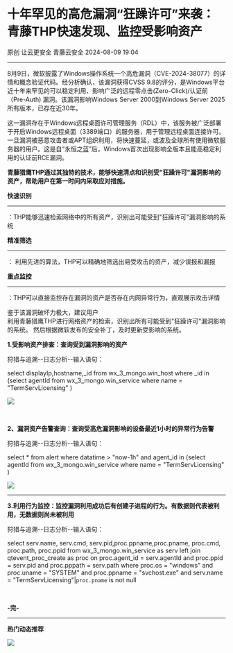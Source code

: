 #  十年罕见的高危漏洞“狂躁许可”来袭：青藤THP快速发现、监控受影响资产   
原创 让云更安全  青藤云安全   2024-08-09 19:04  
  
****  
8月9日，微软披露了Windows操作系统一个高危漏洞（CVE-2024-38077）的详情和概念验证代码。经分析确认，该漏洞获得CVSS 9.8的评分，是Windows平台近十年来罕见的可以稳定利用、影响广泛的远程零点击(Zero-Click)/认证前（Pre-Auth) 漏洞。该漏洞影响Windows Server 2000到Windows Server 2025所有版本，已存在近30年。  
  
  
这一漏洞存在于Windows远程桌面许可管理服务（RDL）中，该服务被广泛部署于开启Windows远程桌面（3389端口）的服务器，用于管理远程桌面连接许可。一旦漏洞被恶意攻击者或APT组织利用，将快速蔓延，或波及全球所有使用微软服务器的用户。这是自“永恒之蓝”后，Windows首次出现影响全版本且能高稳定利用的认证前RCE漏洞。  
  
  
**青藤猎鹰THP通过其独特的技术，能够快速清点和识别受"狂躁许可"漏洞影响的资产，帮助用户在第一时间内采取应对措施。**  
  
  
**快速识别**  
****  
：THP能够迅速检索网络中的所有资产，识别出可能受到"狂躁许可"漏洞影响的系统  
  
  
**精准筛选**  
****  
： 利用先进的算法，THP可以精确地筛选出易受攻击的资产，减少误报和漏报  
  
  
**重点监控**  
****  
：THP可以直接监控存在漏洞的资产是否存在内网异常行为，直观展示攻击详情  
  
  
鉴于该漏洞破坏力极大，建议用户  
利用青藤猎鹰THP进行网络资产的检索，识别出所有可能受到"狂躁许可"漏洞影响的系统。 然后根据微软发布的安全补丁，及时更新受影响的系统。  
  
  
**1.受影响资产排查：查询受到漏洞影响的资产**  
  
狩猎与追溯--日志分析--输入语句：  
  
select displayIp,hostname,_id from wx_3_mongo.win_host where _id in (select agentId from wx_3_mongo.win_service where name = "TermServLicensing" )  
  
  
![](https://mmbiz.qpic.cn/sz_mmbiz_jpg/7EpcyTBK4P10gRPRS8e6ExiarV5zjgKIt8YEU9icWemYY6n34oAGbetDKylPFGa4SNn62xYLsnE8UWnib4SUOa2Wg/640?wx_fmt=jpeg&from=appmsg "")  
  
   
  
**2、漏洞资产告警查询：查询受高危漏洞影响的设备最近1小时的异常行为告警**  
  
狩猎与追溯--日志分析--输入语句：  
  
select * from alert where datatime > "now-1h" and agent_id in (select agentId from wx_3_mongo.win_service where name = "TermServLicensing" )  
  
![](https://mmbiz.qpic.cn/sz_mmbiz_jpg/7EpcyTBK4P10gRPRS8e6ExiarV5zjgKItQe0sGfeIHOk2R4dpGVBqaqSiaCHPTNfKs5XyaibkhZlZ6YDhep1Dl3Lg/640?wx_fmt=jpeg&from=appmsg "")  
  
****  
**3.利用行为监控：监控漏洞利用成功后有创建子进程的行为。有数据则代表被利用，无数据则尚未被利用**  
  
狩猎与追溯--日志分析--输入语句：  
  
select serv.name, serv.cmd, serv.pid,proc.ppname,proc.pname, proc.cmd, proc.path, proc.ppid from wx_3_mongo.win_service as serv left join qtevent_proc_create as proc on proc.agent_id = serv.agentId and proc.ppid = serv.pid and proc.pppath = serv.path where proc.os = "windows" and proc.uname = "SYSTEM" and proc.ppname = "svchost.exe" and serv.name = "TermServLicensing"|`proc.pname` is not null  
  
   
  
**-****完****-**  
****  
  
**热门动态推荐**  
  
  
  
  
  
[](http://mp.weixin.qq.com/s?__biz=MzAwNDE4Mzc1NA==&mid=2650849224&idx=1&sn=507cda9effd95cdef2551a0f257051e0&chksm=80dbdc6db7ac557bc1c036ec47ef4b5fba4db08de8c084beb392c81e70f5e38112c9e935fb7f&scene=21#wechat_redirect)  
  
[](http://mp.weixin.qq.com/s?__biz=MzAwNDE4Mzc1NA==&mid=2650849209&idx=1&sn=6fe1d89d26c10a3567cede608ee2d6bb&chksm=80dbdc1cb7ac550acaa02d650aa5d2a014a97c6d91c490ad66132845f812a260bd970b297090&scene=21#wechat_redirect)  
  
[](http://mp.weixin.qq.com/s?__biz=MzAwNDE4Mzc1NA==&mid=2650849183&idx=1&sn=6511ada1f1b4e9b31f9cb304ceb5ff97&chksm=80dbdc3ab7ac552c8c1f594a88e888aebc203439df0f90487599afeba5181c84ca093295d713&scene=21#wechat_redirect)  
  
![](https://mmbiz.qpic.cn/mmbiz_png/7EpcyTBK4P2a96mDib8UNh5iatSRpDyzpnRAmTSIwYf0UpEQ7ict24MBsOoCwstVYAMTsTnibPWciagggdql3Y0BHzw/640?wx_fmt=png "")  
  
  
